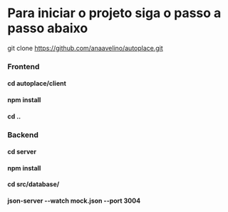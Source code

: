 # Para iniciar o projeto siga o passo a passo abaixo


git clone https://github.com/anaavelino/autoplace.git

### Frontend
#### cd autoplace/client
#### npm install

#### cd ..

### Backend
#### cd server
#### npm install
#### cd src/database/
#### json-server --watch mock.json --port 3004


 
 

